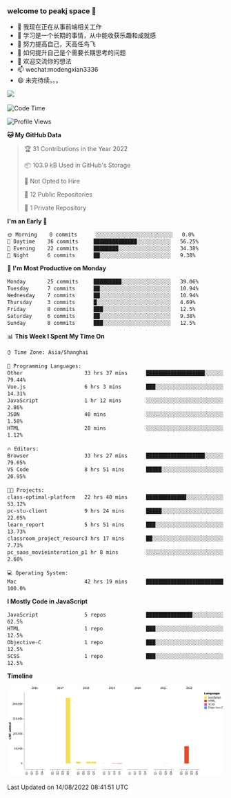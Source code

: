 ### welcome to peakj space 👋



- 🔭 我现在正在从事前端相关工作
- 🌱 学习是一个长期的事情，从中能收获乐趣和成就感
- 👯 努力提高自己，天高任鸟飞
- 🤔 如何提升自己是个需要长期思考的问题
- 💬 欢迎交流你的想法
- 📫 wechat:modengxian3336
- 😄 未完待续。。。

![](https://s2.ax1x.com/2019/06/28/ZKxc4J.jpg)

<!--START_SECTION:waka-->
![Code Time](http://img.shields.io/badge/Code%20Time-0%20secs-blue)

![Profile Views](http://img.shields.io/badge/Profile%20Views-0-blue)

**🐱 My GitHub Data** 

> 🏆 31 Contributions in the Year 2022
 > 
> 📦 103.9 kB Used in GitHub's Storage 
 > 
> 🚫 Not Opted to Hire
 > 
> 📜 12 Public Repositories 
 > 
> 🔑 1 Private Repository 
 > 
**I'm an Early 🐤** 

```text
🌞 Morning    0 commits      ░░░░░░░░░░░░░░░░░░░░░░░░░   0.0% 
🌆 Daytime    36 commits     ██████████████░░░░░░░░░░░   56.25% 
🌃 Evening    22 commits     ████████░░░░░░░░░░░░░░░░░   34.38% 
🌙 Night      6 commits      ██░░░░░░░░░░░░░░░░░░░░░░░   9.38%

```
📅 **I'm Most Productive on Monday** 

```text
Monday       25 commits     █████████░░░░░░░░░░░░░░░░   39.06% 
Tuesday      7 commits      ██░░░░░░░░░░░░░░░░░░░░░░░   10.94% 
Wednesday    7 commits      ██░░░░░░░░░░░░░░░░░░░░░░░   10.94% 
Thursday     3 commits      █░░░░░░░░░░░░░░░░░░░░░░░░   4.69% 
Friday       8 commits      ███░░░░░░░░░░░░░░░░░░░░░░   12.5% 
Saturday     6 commits      ██░░░░░░░░░░░░░░░░░░░░░░░   9.38% 
Sunday       8 commits      ███░░░░░░░░░░░░░░░░░░░░░░   12.5%

```


📊 **This Week I Spent My Time On** 

```text
⌚︎ Time Zone: Asia/Shanghai

💬 Programming Languages: 
Other                    33 hrs 37 mins      ███████████████████░░░░░░   79.44% 
Vue.js                   6 hrs 3 mins        ███░░░░░░░░░░░░░░░░░░░░░░   14.31% 
JavaScript               1 hr 12 mins        ░░░░░░░░░░░░░░░░░░░░░░░░░   2.86% 
JSON                     40 mins             ░░░░░░░░░░░░░░░░░░░░░░░░░   1.58% 
HTML                     28 mins             ░░░░░░░░░░░░░░░░░░░░░░░░░   1.12%

🔥 Editors: 
Browser                  33 hrs 27 mins      ███████████████████░░░░░░   79.05% 
VS Code                  8 hrs 51 mins       █████░░░░░░░░░░░░░░░░░░░░   20.95%

🐱‍💻 Projects: 
class-optimal-platform   22 hrs 40 mins      █████████████░░░░░░░░░░░░   53.12% 
pc-stu-client            9 hrs 24 mins       █████░░░░░░░░░░░░░░░░░░░░   22.05% 
learn_report             5 hrs 51 mins       ███░░░░░░░░░░░░░░░░░░░░░░   13.73% 
classroom_project_resourc3 hrs 17 mins       ██░░░░░░░░░░░░░░░░░░░░░░░   7.73% 
pc_saas_movieinteration_p1 hr 8 mins         ░░░░░░░░░░░░░░░░░░░░░░░░░   2.68%

💻 Operating System: 
Mac                      42 hrs 19 mins      █████████████████████████   100.0%

```

**I Mostly Code in JavaScript** 

```text
JavaScript               5 repos             ███████████████░░░░░░░░░░   62.5% 
HTML                     1 repo              ███░░░░░░░░░░░░░░░░░░░░░░   12.5% 
Objective-C              1 repo              ███░░░░░░░░░░░░░░░░░░░░░░   12.5% 
SCSS                     1 repo              ███░░░░░░░░░░░░░░░░░░░░░░   12.5%

```


**Timeline**

![Chart not found](https://raw.githubusercontent.com/PeakJ/PeakJ/master/charts/bar_graph.png) 


 Last Updated on 14/08/2022 08:41:51 UTC
<!--END_SECTION:waka-->

